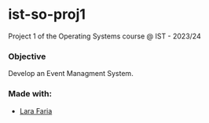 # ist-so-proj1
Project 1 of the Operating Systems course @ IST - 2023/24

### Objective
Develop an Event Managment System.

### Made with:
- [Lara Faria](https://github.com/lara-gfaria)
